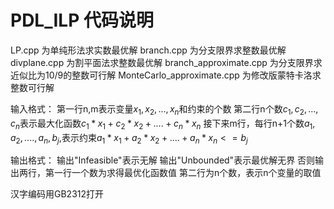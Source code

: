 # PDL_ILP 代码说明
LP.cpp 为单纯形法求实数最优解
branch.cpp 为分支限界求整数最优解
divplane.cpp 为割平面法求整数最优解
branch_approximate.cpp 为分支限界求近似比为10/9的整数可行解
MonteCarlo_approximate.cpp 为修改版蒙特卡洛求整数可行解

输入格式：
第一行n,m表示变量$x_1,x_2,...,x_n$和约束的个数
第二行n个数$c_1,c_2,...,c_n$表示最大化函数$c_1*x_1+c_2*x_2+....+c_n*x_n$
接下来m行，每行n+1个数$a_1,a_2,....,a_n,b_j$,表示约束$a_1*x_1+a_2*x_2+....+a_n*x_n<=b_j$

输出格式：
输出"Infeasible"表示无解
输出"Unbounded"表示最优解无界
否则输出两行，第一行一个数为求得最优化函数值
第二行为n个数，表示n个变量的取值

汉字编码用GB2312打开
